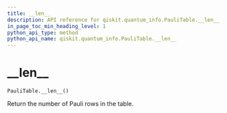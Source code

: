 ```yaml
---
title: __len__
description: API reference for qiskit.quantum_info.PauliTable.__len__
in_page_toc_min_heading_level: 1
python_api_type: method
python_api_name: qiskit.quantum_info.PauliTable.__len__
---
```


# \_\_len\_\_

<span id="qiskit.quantum_info.PauliTable.__len__" />

`PauliTable.__len__()`

Return the number of Pauli rows in the table.

